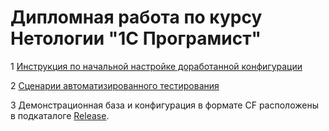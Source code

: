
# Дипломная работа по курсу Нетологии "1С Програмист"


1	[Инструкция по начальной настройке доработанной конфигурации](Page1.md)

2	[Сценарии автоматизированного тестирования](Page2.md)

3	Демонстрационная база и конфигурация в формате CF расположены в подкаталоге [Release](../Release/).

